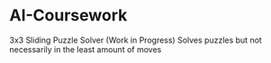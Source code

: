 # AI-Coursework
3x3 Sliding Puzzle Solver (Work in Progress)
Solves puzzles but not necessarily in the least amount of moves
